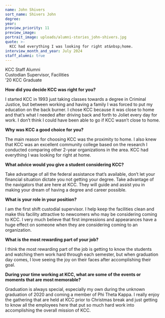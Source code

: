 ```yaml
---
name: John Shivers
sort_name: Shivers John
degree:
year:
preview_priority: 11
preview_image:
portrait_image: uploads/alumni-stories_john-shivers.jpg
quote: >-
  KCC had everything I was looking for right at&nbsp;home.
interview_month_and_year: July 2024
staff_alumni: true
---
```


KCC Staff Alumni<br>
Custodian Supervisor, Facilities<br>
’20 KCC Graduate

**How did you decide KCC was right for you?**

I started KCC in 1993 just taking classes towards a degree in Criminal Justice, but between working and having a family I was forced to put my education on the back burner. I chose KCC because it was close to home and that’s what I needed after driving back and forth to Joliet every day for work. I don’t think I could have been able to go if KCC wasn’t close to home. 

**Why was KCC a good choice for you?**

The main reason for choosing KCC was the proximity to home. I also knew that KCC was an excellent community college based on the research I conducted comparing other 2-year organizations in the area. KCC had everything I was looking for right at home.

**What advice would you give a student considering KCC?**

Take advantage of all the federal assistance that’s available, don’t let your financial situation dictate you not getting your degree. Take advantage of the navigators that are here at KCC. They will guide and assist you in making your dream of having a degree and career possible.

**What is your role in your position?**

I am the first shift custodial supervisor. I help keep the facilities clean and make this facility attractive to newcomers who may be considering coming to KCC. I very much believe that first impressions and appearances have a huge effect on someone when they are considering coming to an organization.

**What is the most rewarding part of your job?**

I think the most rewarding part of the job is getting to know the students and watching them work hard through each semester, but when graduation day comes, I love seeing the joy on their faces after accomplishing their goal.

**During your time working at KCC, what are some of the events or moments that are most memorable?**

Graduation is always special, especially my own during the unknown graduation of 2020 and coming a member of Phi Theta Kappa. I really enjoy the gathering that are held at KCC prior to Christmas break and just getting to know all the employees here that put so much hard work into accomplishing the overall mission of KCC.
